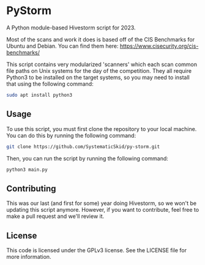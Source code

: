 # PyStorm
A Python module-based Hivestorm script for 2023.

Most of the scans and work it does is based off of the CIS Benchmarks for Ubuntu and Debian. You can find them here: https://www.cisecurity.org/cis-benchmarks/

This script contains very modularized 'scanners' which each scan common file paths on Unix systems for the day of the competition.
They all require Python3 to be installed on the target systems, so you may need to install that using the following command:
```bash
sudo apt install python3
```

## Usage
To use this script, you must first clone the repository to your local machine. You can do this by running the following command:
```bash
git clone https://github.com/SystematicSkid/py-storm.git
```
Then, you can run the script by running the following command:
```bash
python3 main.py
```

## Contributing
This was our last (and first for some) year doing Hivestorm, so we won't be updating this script anymore. However, if you want to contribute, feel free to make a pull request and we'll review it.

## License
This code is licensed under the GPLv3 license. See the LICENSE file for more information.